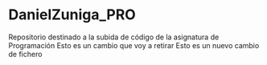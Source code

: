 # DanielZuniga_PRO
Repositorio destinado a la subida de código de la asignatura de Programación
Esto es un cambio que voy a retirar 
Esto es un nuevo cambio de fichero
